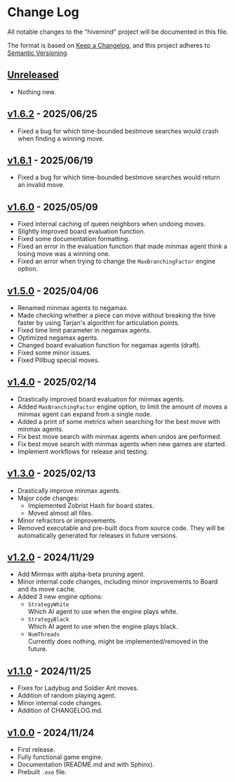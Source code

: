 # Change Log

All notable changes to the "hivemind" project will be documented in this file.

The format is based on [Keep a Changelog](https://keepachangelog.com/en/1.0.0/),
and this project adheres to [Semantic Versioning](https://semver.org/).

## [Unreleased]

- Nothing new.

## [v1.6.2] - 2025/06/25

- Fixed a bug for which time-bounded bestmove searches would crash when finding a winning move.

## [v1.6.1] - 2025/06/19

- Fixed a bug for which time-bounded bestmove searches would return an invalid move.

## [v1.6.0] - 2025/05/09

- Fixed internal caching of queen neighbors when undoing moves.
- Slightly improved board evaluation function.
- Fixed some documentation formatting.
- Fixed an error in the evaluation function that made minmax agent think a losing move was a winning one.
- Fixed an error when trying to change the `MaxBranchingFactor` engine option.

## [v1.5.0] - 2025/04/06

- Renamed minmax agents to negamax.
- Made checking whether a piece can move without breaking the hive faster by using Tarjan's algorithm for articulation points.
- Fixed time limit parameter in negamax agents.
- Optimized negamax agents.
- Changed board evaluation function for negamax agents (draft).
- Fixed some minor issues.
- Fixed Pillbug special moves.

## [v1.4.0] - 2025/02/14

- Drastically improved board evaluation for minmax agents.
- Added `MaxBranchingFactor` engine option, to limit the amount of moves a minmax agent can expand from a single node.
- Added a print of some metrics when searching for the best move with minmax agents.
- Fix best move search with minmax agents when undos are performed.
- Fix best move search with minmax agents when new games are started.
- Implement workflows for release and testing.

## [v1.3.0] - 2025/02/13

- Drastically improve minmax agents.
- Major code changes:
  * Implemented Zobrist Hash for board states.
  * Moved almost all files.
- Minor refractors or improvements.
- Removed executable and pre-built docs from source code. They will be automatically generated for releases in future versions.

## [v1.2.0] - 2024/11/29

- Add Minmax with alpha-beta pruning agent.
- Minor internal code changes, including minor improvements to Board and its move cache.
- Added 3 new engine options:
  * `StrategyWhite`  
    Which AI agent to use when the engine plays white.
  * `StrategyBlack`  
    Which AI agent to use when the engine plays black.
  * `NumThreads`  
    Currently does nothing, might be implemented/removed in the future.

## [v1.1.0] - 2024/11/25

- Fixes for Ladybug and Soldier Ant moves.
- Addition of random playing agent.
- Minor internal code changes.
- Addition of CHANGELOG.md.

## [v1.0.0] - 2024/11/24

- First release.
- Fully functional game engine.
- Documentation (README.md and with Sphinx).
- Prebuilt `.exe` file.

[Unreleased]: https://github.com/crystal-spider/hivemind
[README]: https://github.com/crystal-spider/hivemind#readme

[v1.6.2]: https://github.com/crystal-spider/hivemind/releases?q=v1.6.2
[v1.6.1]: https://github.com/crystal-spider/hivemind/releases?q=v1.6.1
[v1.6.0]: https://github.com/crystal-spider/hivemind/releases?q=v1.6.0
[v1.5.0]: https://github.com/crystal-spider/hivemind/releases?q=v1.5.0
[v1.4.0]: https://github.com/crystal-spider/hivemind/releases?q=v1.4.0
[v1.3.0]: https://github.com/crystal-spider/hivemind/releases?q=v1.3.0
[v1.2.0]: https://github.com/crystal-spider/hivemind/releases?q=v1.2.0
[v1.1.0]: https://github.com/crystal-spider/hivemind/releases?q=v1.1.0
[v1.0.0]: https://github.com/crystal-spider/hivemind/releases?q=v1.0.0
